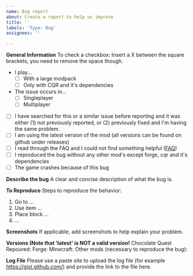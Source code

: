 ```yaml
---
name: Bug report
about: Create a report to help us improve
title: ''
labels: 'Type: Bug'
assignees: ''

---
```

**General Information**
To check a checkbox: Insert a X between the square brackets, you need to remove the space though.
 - I play...
   - [ ] With a large modpack
   - [ ] Only with CQR and it's dependencies
 - The issue occurs in...
   - [ ] Singleplayer
   - [ ] Multiplayer
 - [ ] I have searched for this or a similar issue before reporting and it was either (1) not previously reported, or (2) previously fixed and I'm having the same problem.
 - [ ] I am using the latest version of the mod (all versions can be found on github under releases)
 - [ ] I read through the FAQ and I could not find something helpful ([FAQ](https://wiki.cq-repoured.net/index.php?title=FAQ))
 - [ ] I reproduced the bug without any other mod's except forge, cqr and it's dependencies
 - [ ] The game crashes because of this bug
 
**Describe the bug**
A clear and concise description of what the bug is.

**To Reproduce**
Steps to reproduce the behavior:
1. Go to ...
2. Use item ...
3. Place block ...
4. ...

**Screenshots**
If applicable, add screenshots to help explain your problem.
 
**Versions (Note that 'latest' is NOT a valid version!**
Chocolate Quest Repoured:
Forge:
Minecraft:
Other mods (necessary to reproduce the bug):

**Log File**
Please use a paste site to upload the log file (for example https://gist.github.com/) and provide the link to the file here.
